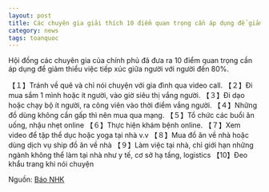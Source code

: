 ```yaml
---
layout: post
title: Các chuyên gia giải thích 10 điểm quan trọng cần áp dụng để giảm tiếp xúc 80%
category: news
tags: toanquoc
---
```


Hội đồng các chuyên gia của chính phủ đã đưa ra 10 điểm quan trọng cần áp dụng để giảm thiểu việc tiếp xúc giữa người với người đến 80%.

【１】Tránh về quê và chỉ nói chuyện với gia đình qua video call.
【２】Đi mua sắm 1 mình hoặc ít người, vào giờ siêu thị vắng người.
【３】Đi dạo hoặc chạy bộ ít người, ra công viên vào thời điểm vắng người.
【４】Những đồ dùng không cần gấp thì nên mua qua mạng.
【５】Tổ chức các buổi ăn uống, nhậu nhẹt online
【６】Thực hiện khám bệnh online.
【７】Xem video để tập thể dục hoặc yoga tại nhà v.v
【８】Mua đồ ăn về nhà hoặc dùng dịch vụ ship đồ ăn về nhà
【９】Làm việc tại nhà, chỉ giới hạn những ngành không thể làm tại nhà như y tế, cơ sở hạ tầng, logistics
【10】Đeo khẩu trang khi nói chuyện

Nguồn: [Báo NHK](https://www3.nhk.or.jp/news/html/20200422/k10012400721000.html?utm_int=word_contents_list-items_001&word_result=%E6%96%B0%E5%9E%8B%E3%82%B3%E3%83%AD%E3%83%8A%E3%82%A6%E3%82%A4%E3%83%AB%E3%82%B9)
